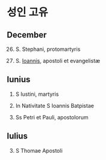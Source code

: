 # 성인 고유


## December

26. S. Stephani, protomartyris

27. S. [Ioannis](./sanctorum/1226.md), apostoli et evangelistæ


## Iunius

1. S Iustini, martyris

24. In Nativitate S Ioannis Batpistae

29. Ss Petri et Pauli, apostolorum


## Iulius  

3.  S Thomae Apostoli

